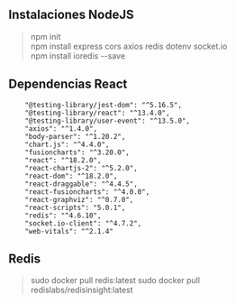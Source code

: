 ## Instalaciones NodeJS

> npm init <br/>
> npm install express cors axios redis dotenv socket.io <br/>
> npm install ioredis --save

## Dependencias React

```
    "@testing-library/jest-dom": "^5.16.5",
    "@testing-library/react": "^13.4.0",
    "@testing-library/user-event": "^13.5.0",
    "axios": "^1.4.0",
    "body-parser": "^1.20.2",
    "chart.js": "^4.4.0",
    "fusioncharts": "^3.20.0",
    "react": "^18.2.0",
    "react-chartjs-2": "^5.2.0",
    "react-dom": "^18.2.0",
    "react-draggable": "^4.4.5",
    "react-fusioncharts": "^4.0.0",
    "react-graphviz": "^0.7.0",
    "react-scripts": "5.0.1",
    "redis": "^4.6.10",
    "socket.io-client": "^4.7.2",
    "web-vitals": "^2.1.4"
```

## Redis

> sudo docker pull redis:latest
> sudo docker pull redislabs/redisinsight:latest